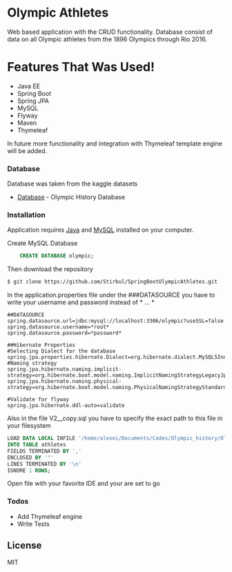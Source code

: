 # Olympic Athletes


Web based application with the CRUD functionality. Database consist of data on all Olympic athletes from the 1896 Olympics through Rio 2016. 


# Features That Was Used!

  - Java EE
  - Spring Boot
  - Spring JPA
  - MySQL
  - Flyway
  - Maven
  - Thymeleaf

In future more functionality and integration with Thymeleaf template engine will be added.



### Database

Database was taken from the kaggle datasets

* [Database] - Olympic History Database


### Installation

Application requires [Java](https://java.com/en/download/help/download_options.xml) and [MySQL](https://dev.mysql.com/downloads/mysql/) installed on your computer.

Create MySQL Database
```SQL
    CREATE DATABASE olympic;
```

Then download the repository

```sh
$ git clone https://github.com/Stirbul/SpringBootOlympicAthletes.git
```
In the application.properties file under the ###DATASOURCE you have to write your username and password instead of * ... *
```properties
##DATASOURCE
spring.datasource.url=jdbc:mysql://localhost:3306/olympic?useSSL=false
spring.datasource.username=*root*
spring.datasource.password=*password*

##Hibernate Properties
#Selecting Dialect for the database
spring.jpa.properties.hibernate.Dialect=org.hibernate.dialect.MySQL5InnoDBDialect
#Naming strategy
spring.jpa.hibernate.naming.implicit-strategy=org.hibernate.boot.model.naming.ImplicitNamingStrategyLegacyJpaImpl
spring.jpa.hibernate.naming.physical-strategy=org.hibernate.boot.model.naming.PhysicalNamingStrategyStandardImpl

#Validate for flyway
spring.jpa.hibernate.ddl-auto=validate
```
Also in the file V2__copy.sql you have to specify the exact path to this file in your filesystem
```sql
LOAD DATA LOCAL INFILE '/home/alexei/Documents/Codes/Olympic_history/Olympic\ history/athlete_eventsV2.csv'
INTO TABLE athletes
FIELDS TERMINATED BY ','
ENCLOSED BY '"'
LINES TERMINATED BY '\n'
IGNORE 1 ROWS;
```
Open file with your favorite IDE and your are set to go


### Todos

 - Add Thymeleaf engine
 - Write Tests

License
----

MIT


[//]: # 
   [Database]: <https://www.kaggle.com/heesoo37/120-years-of-olympic-history-athletes-and-results>
